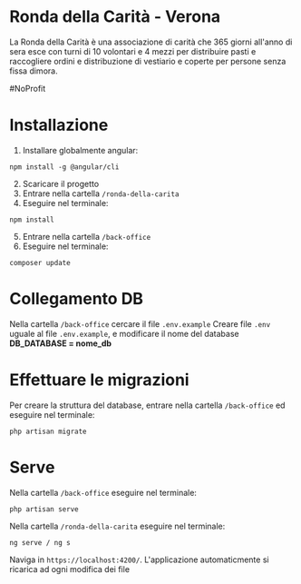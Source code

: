 # Ronda della Carità - Verona
La Ronda della Carità è una associazione di carità che 365 giorni all'anno di sera esce con turni di 10 volontari e 4 mezzi per distribuire pasti e raccogliere ordini e distribuzione di vestiario e coperte per persone senza fissa dimora.

#NoProfit

# Installazione

1. Installare globalmente angular:
```
npm install -g @angular/cli
```

2. Scaricare il progetto
3. Entrare nella cartella ```/ronda-della-carita``` 
4. Eseguire nel terminale:
```
npm install
```

5. Entrare nella cartella ```/back-office```
6. Eseguire nel terminale:
```
composer update
```

# Collegamento DB

Nella cartella ```/back-office``` cercare il file ```.env.example```
Creare file ```.env``` uguale al file ```.env.example```, e modificare il nome del database **DB_DATABASE = nome_db**

# Effettuare le migrazioni

Per creare la struttura del database, entrare nella cartella ```/back-office``` ed eseguire nel terminale:
```
php artisan migrate
```

# Serve

Nella cartella ```/back-office``` eseguire nel terminale:
```
php artisan serve
```

Nella cartella ```/ronda-della-carita``` eseguire nel terminale:
```
ng serve / ng s
```
Naviga in ```https://localhost:4200/```. L'applicazione automaticmente si ricarica ad ogni modifica dei file
